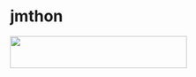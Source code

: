 # jmthon

<p align="left"><a href="https://heroku.com/deploy?template=https://github.com/Mohamedmedo1234/roz"> <img src="https://img.shields.io/badge/Deploy%20To%20Heroku-purple?style=for-the-badge&logo=heroku" width="320" height="58.45"/></a></p>
